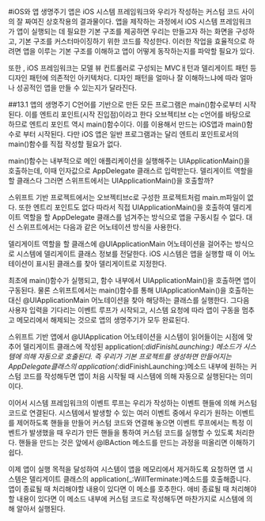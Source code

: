 #iOS와 앱 생명주기
앱은 iOS 시스템 프레임워크와 우리가 작성하는 커스텀 코드 사이의 잘 짜여진 상호작용의 결과물이다. 앱을 제작하는 과정에서 iOS 시스템 프레임워크가 앱이 실행되는 데 필요한 기본 구조를 제공하면 우리는 만들고자 하는 화면을 구성하고, 기본 구조를 커스터마이징하기 위한 코드를 작성한다. 이러한 작업을 효율적으로 하려면 앱을 이루는 기본 구조를 이해하고 앱이 어떻게 동작하는지를 파악할 필요가 있다. 

또한 , iOS 프레임워크는 모델 뷰 컨트롤러로 구성되는 MVCㅐ턴과 델리게이트 패턴 등 디자인 패턴에 의존적인 아키텍처다. 디자인 패턴을 얼마나 잘 이해하느냐에 따라 얼마나 성공적인 앱을 만들 수 있는지가 달라진다.

##13.1 앱의 생명주기
C언어를 기반으로 만든 모든 프로그램은 main()함수로부터 시작된다. 이를 엔트리 포인트(시작 진입점)이라고 한다 오브젝티브 c는 c언어를 바탕으로 하므로 엔트리 포인트 역시 main()함수이다. 이를 이용해서 만드는 iOS앱과 main()함수로 부터 시작된다. 다만 iOS 앱은 일반 프로그램과는 달리 엔트리 포인트로서의 main()함수를 직접 작성할 필요가 없다.

main()함수는 내부적으로 메인 애플리케이션을 실행해주는 UIApplicationMain()을 호출하는데, 이때 인자값으로 AppDelegate 클래스르 입력받는다. 델리게이트 역할을 할 클래스다 그러면 스위프트에서는 UIApplicationMain()을 호출할까?

스위프트 기반 프로젝트에서는 오브젝티브c로 구성한 프로젝트처럼 main.m파일이 없다. 또한 엔트리 포인트도 없다 따라서 직접 UIApplicationMain()을 호출하여 델리게이트 역할을 할 AppDelegate 클래스를 넘겨주는 방식으로 앱을 구동시킬 수 없다. 대신 스위프트에서는 다음과 같은 어노테이션 방식을 사용한다.

델리게이트 역할을 할 클래스에 @UIApplicationMain 어노테이션을 걸어주는 방식으로 시스템에 델리게이트 클래스 정보를 전달한다. iOS 시스템은 앱을 실행할 때 이 어노테이션이 표시된 클래스를 찾아 델리게이트로 지정한다.

최초에 main()함수가 실행되고, 함수 내부에서 UIApplicationMain()을 호출하면 앱이 구동된다. 물론 스위프트에서는 main()함수를 통해 UIApplicationMain()을 호출하는 대신 @UIApplicationMain 어노테이션을 찾아 해당하는 클래스를 실행한다. 그다음 사용자 입력을 기다리는 이벤트 루프가 시작되고, 시스템 요청에 따라 앱이 구동을 멈추고 메모리에서 해제되는 것으로 앱의 생명주기가 모두 완료된다.

스위프트 기반 앱에서 @UIApplication 어노테이션을 시스템이 읽어들이는 시점에 맞추어 델리게이트 클래스에 작성된 application(_:didFinishLaunching:) 메소드가 시스템에 의해 자동으로 호출된다. 즉 우리가 기본 프로젝트를 생성하면 만들어지는 AppDelegate클래스의 application(_:didFinishLaunching:)메소드 내부에 원하는 커스텀 코드를 작성해두면 앱이 처음 시작될 때 시스템에 의해 자동으로 실행된다는 의미이다.

이어서 시스템 프레임워크의 이벤트 루프는 우리가 작성하는 이벤트 핸들에 의해 커스텀 코드로 연결된다. 시스템에서 발생할 수 있는 여러 이벤트 중에서 우리가 원하는 이벤트를 제어하도록 핸들을 만들어 커스텀 코드와 연결해 놓으면 이벤트 루프에서는 특정 이벤트가 발생했을 때 우리가 만든 핸들을 통하여 커스텀 코드를 실행할 수 있도록 처리한다. 핸들을 만드는 것은 앞에서 @IBAction 메소드를 만드는 과정을 떠올리면 이해하기 쉽다.

이제 앱이 실행 목적을 달성하여 시스템이 앱을 메모리에서 제거하도록 요청하면 앱 시스템은 델리게이트 클래스의 application(_:WillTerminate:)메소드를 호출해줍니다. 앱이 종료될 때 처리해야할 내용이 있다면 이 메소를 호추한다. 애비 종료될 때 처리해야할 내용이 있다면 이 메소드 내부에 커스텀 코드로 작성해두면 마찬가지로 시스템에 의해 알아서 실행된다.